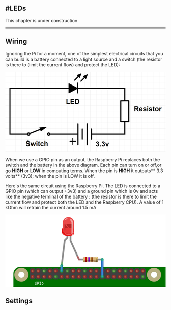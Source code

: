 #LEDs
---

This chapter is under construction

---
## Wiring

Ignoring the Pi for a moment, one of the simplest electrical circuits that you can build is a battery connected to a light source and a switch (the resistor is there to (limit the current flow) and protect the LED):

![](simple-circuit.png)

When we use a GPIO pin as an output, the Raspberry Pi replaces both the switch and the battery in the above diagram. Each pin can turn on or off,or go **HIGH** or **LOW** in computing terms. When the pin is **HIGH** it outputs** 3.3 volts** (3v3); when the pin is LOW it is off.

Here's the same circuit using the Raspberry Pi. The LED is connected to a GPIO pin (which can output +3v3) and a ground pin which is 0v and acts like the negative terminal of the battery :
 (the resistor is there to limit the current flow and protect both the LED and the Raspberry CPU). A value of 1 kOhm will retrain the current around 1.5 mA

![](gpio-led-pi2.png)
 
## Settings